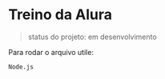 <h1> Treino da Alura </h1>

> status do projeto: em desenvolvimento

Para rodar o arquivo utile:
```
Node.js
```

